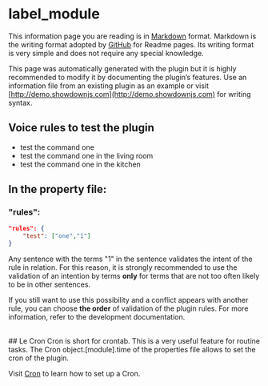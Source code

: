 # label_module

This information page you are reading is in [Markdown](https://en.wikipedia.org/wiki/Markdown) format.
Markdown is the writing format adopted by [GitHub](https://github.com/) for Readme pages. 
Its writing format is very simple and does not require any special knowledge.

This page was automatically generated with the plugin but it is highly recommended to modify it by documenting the plugin’s features.
Use an information file from an existing plugin as an example or visit [http://demo.showdownjs.com](http://demo.showdownjs.com) for writing syntax.

## Voice rules to test the plugin
- test the command one
- test the command one in the living room
- test the command one in the kitchen

## In the property file:
### "rules":

``` json
"rules": {
	"test": ["one","1"]
}
```

Any sentence with the terms "1" in the sentence validates the intent of the rule in relation.
For this reason, it is strongly recommended to use the validation of an intention by terms **only** for terms that are not too often likely to be in other sentences.

If you still want to use this possibility and a conflict appears with another rule, you can choose **the order** of validation of the plugin rules.
For more information, refer to the development documentation.

<br>
## Le Cron
Cron is short for crontab.
This is a very useful feature for routine tasks.
The Cron object.[module].time of the properties file allows to set the cron of the plugin.

Visit [Cron](https://fr.wikipedia.org/wiki/Cron) to learn how to set up a Cron.

<br><br><br><br>